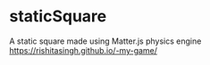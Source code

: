 # staticSquare
A static square made using Matter.js physics engine
 https://rishitasingh.github.io/-my-game/

